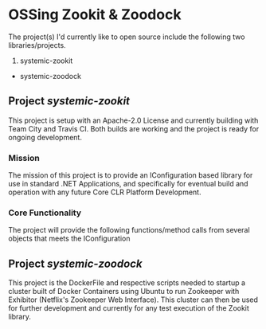 # OSSing Zookit & Zoodock

The project(s) I'd currently like to open source include the following two libraries/projects.

1. systemic-zookit
* systemic-zoodock

## Project *systemic-zookit*

This project is setup with an Apache-2.0 License and currently building with Team City and Travis CI. Both builds are working and the project is ready for ongoing development.

### Mission

The mission of this project is to provide an IConfiguration based library for use in standard .NET Applications, and specifically for eventual build and operation with any future Core CLR Platform Development.

### Core Functionality

The project will provide the following functions/method calls from several objects that meets the IConfiguration

## Project *systemic-zoodock*

This project is the DockerFile and respective scripts needed to startup a cluster built of Docker Containers using Ubuntu to run Zookeeper with Exhibitor (Netflix's Zookeeper Web Interface). This cluster can then be used for further development and currently for any test execution of the Zookit library.

